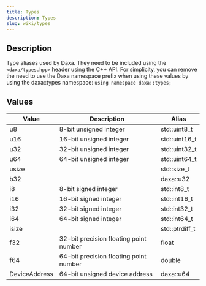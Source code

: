```yaml
---
title: Types
description: Types
slug: wiki/types
---
```


## Description

Type aliases used by Daxa. They need to be included using the `<daxa/types.hpp>` header using the C++ API. For simplicity, you can remove the need to use the Daxa namespace prefix when using these values by using the daxa::types namespace: `using namespace daxa::types;`

## Values

| Value         | Description                            | Alias          |
| ------------- | -------------------------------------- | -------------- |
| u8            | 8-bit unsigned integer                 | std::uint8_t   |
| u16           | 16-bit unsigned integer                | std::uint16_t  |
| u32           | 32-bit unsigned integer                | std::uint32_t  |
| u64           | 64-bit unsigned integer                | std::uint64_t  |
| usize         |                                        | std::size_t    |
| b32           |                                        | daxa::u32      |
| i8            | 8-bit signed integer                   | std::int8_t    |
| i16           | 16-bit signed integer                  | std::int16_t   |
| i32           | 32-bit signed integer                  | std::int32_t   |
| i64           | 64-bit signed integer                  | std::int64_t   |
| isize         |                                        | std::ptrdiff_t |
| f32           | 32-bit precision floating point number | float          |
| f64           | 64-bit precision floating point number | double         |
| DeviceAddress | 64-bit unsigned device address         | daxa::u64      |
